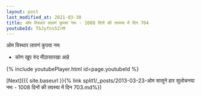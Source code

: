 ```yaml
---
layout: post
last_modified_at: 2021-03-30
title: ओम विस्थार लावणं कुपया नमः - 1008 दिनों की तपस्या में दिन 704
youtubeId: TbJyfns5ZrM
---
```

 
 
 ओम विस्थार लावणं कुपया नमः  
 
 -  कोण खूप रुंद मीठासारखा आहे 
 
  
 
  
 
 
 
 
 
 


{% include youtubePlayer.html id=page.youtubeId %}
 
[Next]({{ site.baseurl }}{% link  split1/_posts/2013-03-23-ओम सासूने हार सुलोचनया नमः - 1008 दिनों की तपस्या में दिन 703.md%})
 
